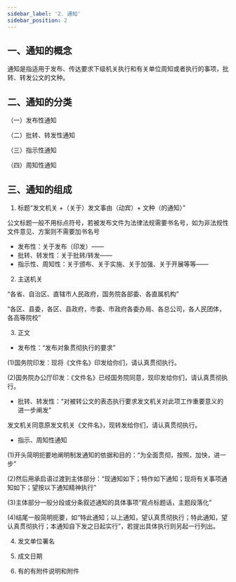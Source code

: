 ```yaml
---
sidebar_label: '2. 通知'
sidebar_position: 2
---
```


## 一、通知的概念

通知是指适用于发布、传达要求下级机关执行和有关单位周知或者执行的事项，批转、转发公文的文种。

## 二、通知的分类

（一）发布性通知

（二）批转、转发性通知

（三）指示性通知

（四）周知性通知

## 三、通知的组成

1. 标题“发文机关 +（关于）发文事由（动宾）+ 文种（的通知）”

公文标题一般不用标点符号，若被发布文件为法律法规需要书名号，如为非法规性文件意见、方案则不需要加书名号

- 发布性：关于发布（印发）——
- 批转、转发性：关于批转/转发——
- 指示性、周知性：关于颁布、关于实施、关于加强、关于开展等等——

2. 主送机关

“各省、自治区、直辖市人民政府，国务院各部委、各直属机构”

“各区、县委，各区、县政府，市委、市政府各委办局、各总公司，各人民团体，各高等院校”

3. 正文

- 发布性：“发布对象贯彻执行的要求”

(1)国务院印发：现将《文件名》印发给你们，请认真贯彻执行。

(2)国务院办公厅印发：《文件名》已经国务院同意，现印发给你们，请认真贯彻执行。

- 批转、转发性：“对被转公文的表态执行要求发文机关对此项工作重要意义的进一步阐发”

发文机关同意原发文机关《文件名》，现转发给你们，请认真贯彻执行。

- 指示、周知性通知

(1)开头简明扼要地阐明制发通知的依据和目的：“为全面贯彻，按照，加快，进一步”

(2)然后用承启语过渡到主体部分：“现通知如下；特作如下通知；现将有关事项通知如下；望按以下通知精神执行”

(3)主体部分一般分段或分条叙述通知的具体事项“观点标题话，主题段落化”

(4)结尾一般简明扼要，如“特此通知；以上通知，望认真贯彻执行；特此通知，望认真贯彻执行；本通知自下发之日起实行”，若提出具体执行则另起一行列出。

4. 发文单位署名

5. 成文日期

6. 有的有附件说明和附件